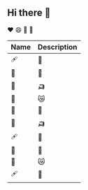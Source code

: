 ## Hi there 👋

♥ 😄 🥇 🦫

|Name|Description|
|:---|:-----|
| 🩹 | 🥈 |
| 🧮 | 🧃 |
| 🦡 | 🛺 |
| 🔡 | 😿 |
| 🧮 | 🧑 |
| 🦡 | 🛺 |
| 🩹 | 🥈 |
| 🤱 | 🥑 |
| 🔡 | 😿 |
| 🩹 | 🥈 |

